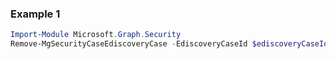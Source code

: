### Example 1
``` powershell
Import-Module Microsoft.Graph.Security
Remove-MgSecurityCaseEdiscoveryCase -EdiscoveryCaseId $ediscoveryCaseId
```
